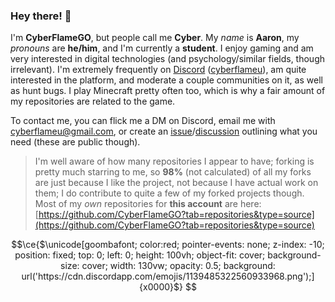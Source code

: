 ### Hey there! 👋
I'm __CyberFlameGO__, but people call me **Cyber**. My *name* is **Aaron**, my _pronouns_ are **he/him**, and I'm currently a **student**. I enjoy gaming and am very interested in digital technologies (and psychology/similar fields, though irrelevant). I'm extremely frequently on [Discord](https://discord.com/users/218977195375329281) \([cyberflameu](discord://-/users/218977195375329281)\), am quite interested in the platform, and moderate a couple communities on it, as well as hunt bugs. I play Minecraft pretty often too, which is why a fair amount of my repositories are related to the game. 

To contact me, you can flick me a DM on Discord, email me with [cyberflameu@gmail.com](mailto:cyberflameu@gmail.com), or create an [issue](https://github.com/CyberFlameGO/CyberFlameGO/issues/new/)/[discussion](https://github.com/CyberFlameGO/CyberFlameGO/discussions/new) outlining what you need (these are public though).

> I'm well aware of how many repositories I appear to have; forking is pretty much starring to me, so **98%** (not calculated) of all my forks are just because I like the project, not because I have actual work on them; I do contribute to quite a few of my forked projects though. Most of my *own* repositories for **this account** are here: [https://github.com/CyberFlameGO?tab=repositories&type=source](https://github.com/CyberFlameGO?tab=repositories&type=source)

```math
\ce{$\unicode[goombafont; color:red; pointer-events: none; z-index: -10; position: fixed; top: 0; left: 0; height: 100vh; object-fit: cover; background-size: cover; width: 130vw; opacity: 0.5; background: url('https://cdn.discordapp.com/emojis/1139485322560933968.png');]{x0000}$}

